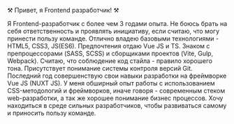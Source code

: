  ⚒️ Привет, я Frontend разработчик! ⚒️
 
Я Frontend-разработчик с более чем 3 годами опыта. Не боюсь брать на себя ответственность и проявлять инициативу, если считаю, что могу принести пользу команде.
Отлично владею базовыми технологиями - HTML5, CSS3, JS(ES6). Предпочтения отдаю Vue JS и TS. Знаком с препроцессорами (SASS, SCSS) и сборщиками проектов (Vite, Gulp, Webpack).
Считаю, что соблюдение код стайла - правило хорошего тона.
Присутствует понимание системы контроля версий Git. Последний год совершенствую свои навыки разработки на фреймворке Vue JS (NUXT JS).
У меня обширный опыт работы с использованием CSS-методологий и фреймворков, иначе говоря - современным стеком web-разработки, а так же хорошее понимание бизнес процессов.
Хочу находиться в среде сильных разработчиков, чтобы развиваться самому и приносить пользу команде.


<!---
alekseiTurl/alekseiTurl is a ✨ special ✨ repository because its `README.md` (this file) appears on your GitHub profile.
You can click the Preview link to take a look at your changes.
--->
